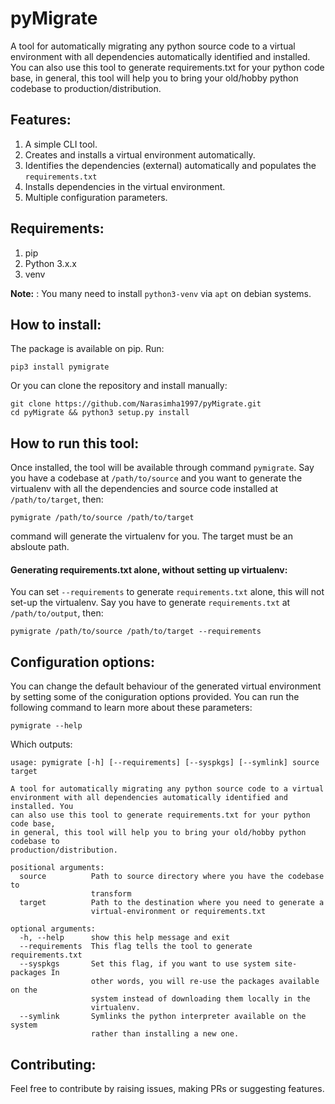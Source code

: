 # pyMigrate
A tool for automatically migrating any python source code to a virtual environment with all 
dependencies automatically identified and installed. You can also use this tool to generate requirements.txt for your python code base, in general, this tool will help you to bring your old/hobby 
python codebase to production/distribution.

## Features:
1. A simple CLI tool.
2. Creates and installs a virtual environment automatically.
3. Identifies the dependencies (external) automatically and populates the `requirements.txt`
4. Installs dependencies in the virtual environment.
5. Multiple configuration parameters.

## Requirements:
1. pip
2. Python 3.x.x
3. venv

**Note:** : You many need to install `python3-venv` via `apt` on debian systems.

## How to install:
The package is available on pip. Run:
```
pip3 install pymigrate
```
Or you can clone the repository and install manually:
```
git clone https://github.com/Narasimha1997/pyMigrate.git
cd pyMigrate && python3 setup.py install
```

## How to run this tool:
Once installed, the tool will be available through command `pymigrate`. Say you have a codebase at `/path/to/source` and you want to generate the virtualenv with all the dependencies and source code installed at `/path/to/target`, then:

```
pymigrate /path/to/source /path/to/target
```
command will generate the virtualenv for you. The target must be an absloute path.

#### Generating requirements.txt alone, without setting up virtualenv:
You can set `--requirements` to generate `requirements.txt` alone, this will not set-up the virtualenv. Say you have to generate `requirements.txt` at `/path/to/output`, then:

```
pymigrate /path/to/source /path/to/target --requirements
```

## Configuration options:
You can change the default behaviour of the generated virtual environment by setting some of the coniguration options provided. You can run the following command to learn more about these parameters:
```
pymigrate --help
```
Which outputs:
```
usage: pymigrate [-h] [--requirements] [--syspkgs] [--symlink] source target

A tool for automatically migrating any python source code to a virtual
environment with all dependencies automatically identified and installed. You
can also use this tool to generate requirements.txt for your python code base,
in general, this tool will help you to bring your old/hobby python codebase to
production/distribution.

positional arguments:
  source          Path to source directory where you have the codebase to
                  transform
  target          Path to the destination where you need to generate a
                  virtual-environment or requirements.txt

optional arguments:
  -h, --help      show this help message and exit
  --requirements  This flag tells the tool to generate requirements.txt
  --syspkgs       Set this flag, if you want to use system site-packages In
                  other words, you will re-use the packages available on the
                  system instead of downloading them locally in the
                  virtualenv.
  --symlink       Symlinks the python interpreter available on the system
                  rather than installing a new one.
```
## Contributing:
Feel free to contribute by raising issues, making PRs or suggesting features.
